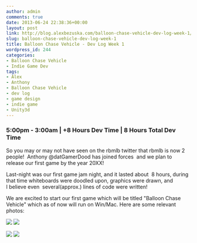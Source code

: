 ```yaml
---
author: admin
comments: true
date: 2013-06-24 22:38:36+00:00
layout: post
link: http://blog.alexbezuska.com/balloon-chase-vehicle-dev-log-week-1/
slug: balloon-chase-vehicle-dev-log-week-1
title: Balloon Chase Vehicle - Dev Log Week 1
wordpress_id: 244
categories:
- Balloon Chase Vehicle
- Indie Game Dev
tags:
- Alex
- Anthony
- Balloon Chase Vehicle
- dev log
- game design
- indie game
- Unity3d
---
```


###  5:00pm - 3:00am | +8 Hours Dev Time | 8 Hours Total Dev Time 



So you may or may not have seen on the rbmlb twitter that rbmlb is now 2 people!  Anthony @datGamerDood has joined forces  and we plan to release our first game by the year 20XX!

Last-night was our first game jam night, and it lasted about  8 hours, during that time whiteboards were doodled upon, graphics were drawn, and I believe even  several(approx.) lines of code were written!

We are excited to start our first game which will be titled "Balloon Chase Vehicle" which as of now will run on Win/Mac.
Here are some relevant photos:







![](/images/2013/06/brainstorming-instagram.png)
![](/images/2013/06/bcv-sketch.jpg)








![](/images/2013/06/BNgoZqqCUAAl8Qg.jpeg)
![](/images/2013/06/BNfsWSGCYAEBIu9.png)





